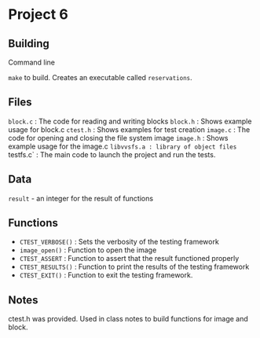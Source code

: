 # Project 6

## Building

Command line

`make` to build. Creates an executable called `reservations`.

## Files

`block.c` : The code for reading and writing blocks
`block.h` : Shows example usage for block.c
`ctest.h` : Shows examples for test creation
`image.c` : The code for opening and closing the file system image
`image.h` : Shows example usage for the image.c
`libvvsfs.a : library of object files
`testfs.c` : The main code to launch the project and run the tests.

## Data
`result` - an integer for the result of functions

## Functions
* `CTEST_VERBOSE()` : Sets the verbosity of the testing framework
* `image_open()` : Function to open the image
* `CTEST_ASSERT` : Function to assert that the result functioned properly
* `CTEST_RESULTS()` : Function to print the results of the testing framework
* `CTEST_EXIT()` : Function to exit the testing framework. 

## Notes
ctest.h was provided. Used in class notes to build functions for image and block. 

